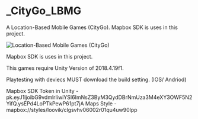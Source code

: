 # _CityGo_LBMG

A Location-Based Mobile Games (CityGo). 
Mapbox SDK is uses in this project.

![Location-Based Mobile Games (CityGo)](https://user-images.githubusercontent.com/74015434/235329071-4b7c0b92-7fc3-4ffa-925e-cb9e9065557f.png)

Mapbox SDK is uses in this project.

This games require Unity Version of 2018.4.19f1. 

Playtesting with deviecs MUST download the build setting. (IOS/ Andriod)

Mapbox SDK Token in Unity - pk.eyJ1IjoibG9vdmlrIiwiYSI6ImNsZ3ByM3QydDBrNmUza3M4eXY3OWF5N2YifQ.ysEPd4LoPTkPewP61pt7jA
Maps Style - mapbox://styles/loovik/clgsvhv06002r01qu4uw90lpp
